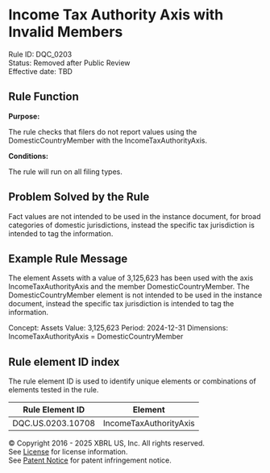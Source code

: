 # Income Tax Authority Axis with Invalid Members
Rule ID: DQC_0203  
Status: Removed after Public Review  
Effective date: TBD

## Rule Function

**Purpose:** 

The rule checks that filers do not report values using the DomesticCountryMember with the IncomeTaxAuthorityAxis.

**Conditions:**

The rule will run on all filing types. 

## Problem Solved by the Rule

Fact values are not intended to be used in the instance document, for broad categories of domestic jurisdictions,  instead the specific tax jurisdiction is intended to tag the information. 

## Example Rule Message

The element Assets with a value of 3,125,623 has been used with the axis IncomeTaxAuthorityAxis and the member DomesticCountryMember. The DomesticCountryMember element is not intended to be used in the instance document, instead the specific tax jurisdiction is intended to tag the information. 

Concept: Assets
Value: 3,125,623
Period: 2024-12-31
Dimensions: IncomeTaxAuthorityAxis = DomesticCountryMember

## Rule element ID index  
The rule element ID is used to identify unique elements or combinations of elements tested in the rule.

|Rule Element ID|Element|
|--- |--- |
| DQC.US.0203.10708 |IncomeTaxAuthorityAxis|



© Copyright 2016 - 2025 XBRL US, Inc. All rights reserved.   
See [License](https://xbrl.us/dqc-license) for license information.  
See [Patent Notice](https://xbrl.us/dqc-patent) for patent infringement notice. 
